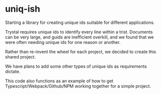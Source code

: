 # uniq-ish
Starting a library for creating unique ids suitable for different applications.

Trystal requires unique ids to identify every line within a trist. Documents can be very large, and guids are inefficient overkill, 
and we found that we were often needing unique ids for one reason or another.

Rather than re-invent the wheel for each project, we decided to create this shared project.

We have plans to add some other types of unique ids as requirements dictate.

This code also functions as an example of how to get Typescript/Webpack/Github/NPM working together for a simple project.
